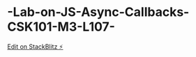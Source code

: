 # -Lab-on-JS-Async-Callbacks-CSK101-M3-L107-

[Edit on StackBlitz ⚡️](https://stackblitz.com/edit/web-platform-kma9ab)